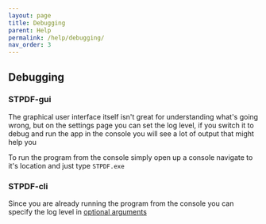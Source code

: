 ```yaml
---
layout: page
title: Debugging
parent: Help
permalink: /help/debugging/
nav_order: 3
---
```


## Debugging

### STPDF-gui

The graphical user interface itself isn't great for understanding what's going wrong, but on the settings page you can set the log level,
if you switch it to debug and run the app in the console you will see a lot of output that might help you

To run the program from the console simply open up a console navigate to it's location and just type <code>STPDF.exe</code>

### STPDF-cli

Since you are already running the program from the console you can specify the log level in [optional arguments]()